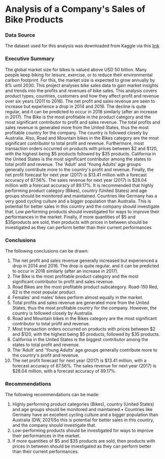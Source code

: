 #  Analysis of a Company's Sales of Bike Products


### Data Source
The dataset used for this analysis was downloaded from Kaggle via this [link](https://www.kaggle.com/datasets/sadiqshah/bike-sales-in-europe)

### Executive Summary
The global market size for bikes is valued above USD 50 billion. Many people keep biking for
leisure, exercise, or to reduce their environmental carbon footprint. For this, the market size is
expected to grow annually by 8% until 2030. This project analyses bike sales data to gain
market insights and trends into the profits and revenues of bike sales. This analysis covers
product types, countries, customers and how they affect profit and revenue over six years
(2011 to 2016).
The net profit and sales revenue are seen to increase but experience a drop in 2014 and 2016.
The decline is quite regular, and it can be predicted to occur in 2018 similarly (after an increase
in 2017). The Bike is the most profitable in the product category and the most significant
contributor to profit and sales revenue. The total profits and sales revenue is generated more
from the United States, thus the most profitable country for the company. The country is
followed closely by Australia. Also, Road and Mountain bikes in the Bikes category are the
most significant contributor to total profit and revenue.
Furthermore, most transaction orders occurred on products with prices between $2 and $120,
with the highest being $5 products followed by $35 products. California in the United States is
the most significant contributor among the states to total profit and revenue. The 'Adult' and
'Young Adults' age groups generally contribute more to the country's profit and revenue.
Finally, the net profit forecast for next year (2017) is $13.41 million with a forecast accuracy of
87.56%. The sales revenue for next year (2017) is $28.04 million with a forecast accuracy of
89.17%.
It is recommended that highly performing product category (Bikes), country (United States)
and age groups should be monitored and maintained. Countries like Germany has a very good
cycling culture and a bigger population than Australia. This is potential for better sales in this
country and the company should investigate that. Low performing products should investigated
for ways to improve their performances in the market. Finally, if more quantities of $5 and $35products are sold, then products with prices in between should be investigated as they can
perform better than their current performances

### Conclusions
The following conclusions can be drawn:
1. The net profit and sales revenue generally increased but experienced a drop in 2014
and 2016. The drop is quite regular, and it can be predicted to occur in 2018 similarly
(after an increase in 2017).
2. The Bike is the most profitable product category and the most significant contributor to
profit and sales revenue.
3. Road Bikes are the most profitable product subcategory. Road-150 Red, 62 is the most
popular product.
4. Females' and males' bikes perform almost equally in the market.
5. Total profits and sales revenue are generated more from the United States, thus the
most profitable country for the company. However, the country is followed closely by
Australia.
6. Road and Mountain bikes in the Bikes category are the most significant contributor to
total profit and revenue.
7. Most transaction orders occurred on products with prices between $2 and $120, with
the highest being $5 products, followed by $35 products.
8. California in the United States is the biggest contributor among the states to total profit
and revenue.
9. The 'Adult' and 'Young Adults' age groups generally contribute more to the country's
profit and revenue.
10. The net profit forecast for next year (2017) is $13.41 million, with a forecast accuracy
of 87.56%. The sales revenue for next year (2017) is $28.04 million, with a forecast
accuracy of 89.17%.

### Recommendations
The following recommendations can be made:
1. Highly performing product categories (Bikes), country (United States) and age groups
should be monitored and maintained.• Countries like Germany have an excellent cycling culture and a bigger population than
Australia (DW, 2021)So this is potential for better sales in this country, and the
company should investigate that.
2. Low-performing products should be investigated for ways to improve their
performances in the market.
3. If more quantities of $5 and $35 products are sold, then products with prices in between
should be investigated as they can perform better than their current performances.
